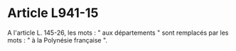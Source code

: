 # Article L941-15

A l'article L. 145-26, les mots : " aux départements " sont remplacés par les mots : " à la Polynésie française ".
